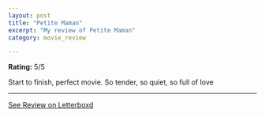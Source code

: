 ```yaml
---
layout: post
title: "Petite Maman"
excerpt: "My review of Petite Maman"
category: movie_review

---
```


**Rating:** 5/5

Start to finish, perfect movie. So tender, so quiet, so full of love

<hr>

[See Review on Letterboxd](https://boxd.it/3xBEDH)
